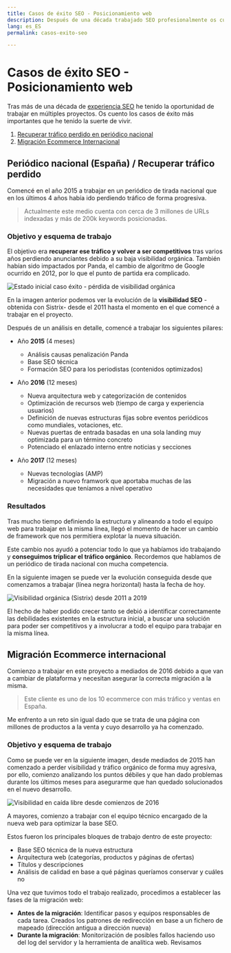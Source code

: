 ```yaml
---
title: Casos de éxito SEO - Posicionamiento web
description: Después de una década trabajado SEO profesionalmente os cuento mis aprendizajes
lang: es_ES
permalink: casos-exito-seo

---
```


# Casos de éxito SEO - Posicionamiento web

Tras más de una década de [experiencia SEO](experiencia-seo) he tenido la oportunidad de trabajar en múltiples proyectos. Os cuento los casos de éxito más importantes que he tenido la suerte de vivir.

 1. [Recuperar tráfico perdido en periódico nacional](#periodico)
 2. [Migración Ecommerce Internacional](#ecommerce)

## <a name="periodico"></a> Periódico nacional (España) / Recuperar tráfico perdido

Comencé en el año 2015 a trabajar en un periódico de tirada nacional que en los últimos 4 años había ido perdiendo tráfico de forma progresiva.

> Actualmente este medio cuenta con cerca de 3 millones de URLs indexadas y más de 200k keywords posicionadas.

### Objetivo y esquema de trabajo

El objetivo era **recuperar ese tráfico y volver a ser competitivos** tras varios años perdiendo anunciantes debido a su baja visibilidad orgánica. También habían sido impactados por Panda, el cambio de algoritmo de Google ocurrido en 2012, por lo que el punto de partida era complicado.

![Estado inicial caso éxito - pérdida de visibilidad orgánica](https://i.imgur.com/esO1WW0.png)

En la imagen anterior podemos ver la evolución de la **visibilidad SEO** -obtenida con Sistrix- desde el 2011 hasta el momento en el que comencé a trabajar en el proyecto.

Después de un análisis en detalle, comencé a trabajar los siguientes pilares:

- Año **2015** (4 meses)
  - Análisis causas penalización Panda
  - Base SEO técnica
  - Formación SEO para los periodistas (contenidos optimizados)
  
- Año **2016** (12  meses)
     -  Nueva arquitectura web y categorización de contenidos
     -  Optimización de recursos web (tiempo de carga y experiencia usuarios)
     - Definición de nuevas estructuras fijas sobre eventos periódicos como mundiales, votaciones, etc. 
     - Nuevas puertas de entrada basadas en una sola landing muy optimizada para un término concreto
     - Potenciado el enlazado interno entre noticias y secciones
 - Año **2017** (12 meses)
   - Nuevas tecnologías (AMP)
   - Migración a nuevo framwork que aportaba muchas de las necesidades que teníamos a nivel operativo

### Resultados

Tras mucho tiempo definiendo la estructura y alineando a todo el equipo web para trabajar en la misma línea, llegó el momento de hacer un cambio de framework que nos permitiera explotar la nueva situación.

Este cambio nos ayudó a potenciar todo lo que ya habíamos ido trabajando y **conseguimos triplicar el tráfico orgánico**. Recordemos que hablamos de un periódico de tirada nacional con mucha competencia. 

En la siguiente imagen se puede ver la evolución conseguida desde que comenzamos a trabajar (línea negra horizontal) hasta la fecha de hoy.

![Visibilidad orgánica (Sistrix) desde 2011 a 2019](https://i.imgur.com/n08VP9W.png)

El hecho de haber podido crecer tanto se debió a identificar correctamente las debilidades existentes en la estructura inicial, a buscar una solución para poder ser competitivos y a involucrar a todo el equipo para trabajar en la misma línea.

## <a name="ecommerce"></a> Migración Ecommerce internacional

Comienzo a trabajar en este proyecto a mediados de 2016 debido a que van a cambiar de plataforma y necesitan asegurar la correcta migración a la misma. 

> Este cliente es uno de los 10 ecommerce con más tráfico y ventas en España.

Me enfrento a un reto sin igual dado que se trata de una página con millones de productos a la venta y cuyo desarrollo ya ha comenzado.

### Objetivo y esquema de trabajo

Como se puede ver en la siguiente imagen, desde mediados de 2015 han comenzado a perder visibilidad y tráfico orgánico de forma muy agresiva, por ello, comienzo analizando los puntos débiles y que han dado problemas durante los últimos meses para asegurarme que han quedado solucionados en el nuevo desarrollo. 

![Visibilidad en caída libre desde comienzos de 2016](https://i.imgur.com/6HUkSGh.png)

A mayores, comienzo a trabajar con el equipo técnico encargado de la nueva web para optimizar la base SEO.

Estos fueron los principales bloques de trabajo dentro de este proyecto:

- Base SEO técnica de la nueva estructura
- Arquitectura web (categorías, productos y páginas de ofertas)
- Títulos y descripciones
- Análisis de calidad en base a qué páginas queríamos conservar y cuáles no 

Una vez que tuvimos todo el trabajo realizado, procedimos a establecer las fases de la migración web:

- **Antes de la migración**:  Identificar pasos y equipos responsables de cada tarea. Creados los patrones de redirección en base a un fichero de mapeado (dirección antigua a dirección nueva)
- **Durante la migración**: Monitorización de posibles fallos haciendo uso del log del servidor y la herramienta de analítica web. Revisamos  
<!--stackedit_data:
eyJoaXN0b3J5IjpbMTY0NDk2ODYxNCwtODAwNjc2NTYwLDExNz
Q1NzQ1MjMsMTg3MDk5OTA1OCwxMzUxNTY5NzIzLC04NjgyNTQy
OTEsLTE1ODYwMzAwMzgsMTcyNTg4ODM1OSwzODUxMzgwMjQsMT
AyODQ3NTUwMF19
-->